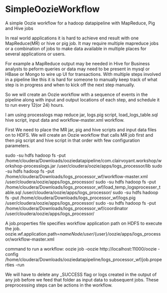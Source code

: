 # SimpleOozieWorkflow
A simple Oozie workflow for a hadoop datapipeline with MapReduce, Pig and Hive jobs

In real world applications it is hard to achieve end result with one MapReduce(MR) or hive or pig job. It may require multiple mapreduce jobs or a combination of jobs to make data available in multiple places for several applications or users.

For example  a MapReduce output may be needed in Hive for Business analysts to peform queries or data may need to be present in mysql or HBase or Mongo to wire up UI for transactions. With multiple steps involved in a pipeline like this it is hard for someone to manually keep track of what step is in progress and when to kick off the next step manually. 

So we will create an Oozie workflow with a sequence of events in the pipeline along with input and output locations of each step, and schedule it to run every 12(or 24) hours.

I am using processlogs map reduce jar, logs.pig script, load_logs_table.sql hive script, input data and workflow-master.xml workflow.

First We need to place the MR jar, pig and hive scripts and input data files on to HDFS. We will create an Oozie workflow that calls MR job first and then pig script and hive script in that order with few configuration parameters.

sudo -su hdfs hadoop fs -put /home/cloudera/Downloads/ooziedatapipeline/com.clairvoyant.workshop/workshop-processlogs.jar /user/cloudera/oozie/apps/logs_processor/lib
sudo -su hdfs hadoop fs -put /home/cloudera/Downloads/logs_processor_wf/workflow-master.xml /user/cloudera/oozie/apps/logs_processor/
sudo -su hdfs hadoop fs -put /home/cloudera/Downloads/logs_processor_wf/load_temp_logsprocesser_table.sql /user/cloudera/oozie/apps/logs_processor/
sudo -su hdfs hadoop fs -put /home/cloudera/Downloads/logs_processor_wf/logs.pig /user/cloudera/oozie/apps/logs_processor/
sudo -su hdfs hadoop fs -put /home/cloudera/Downloads/logs_processor_wf/coordinator /user/cloudera/oozie/apps/logs_processor/

A job.properties file specifies workflow application path on HDFS to execute the job.
oozie.wf.application.path=${nameNode}/user/${user}/oozie/apps/logs_processor/workflow-master.xml

command to run a workflow:
oozie job -oozie http://localhost:11000/oozie -config /home/cloudera/Downloads/ooziedatapipeline/logs_processor_wf/job.properties -run  

We will have to delete  any _SUCCESS flag or logs created in the output of any job before we feed that folder as input data to subsequent jobs. These preprocessing steps can be actions in the workflow.

